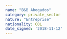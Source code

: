 ```yaml
---
name: "B&B Abogados"
category: private_sector
nature: "Entreprise"
nationality: COL
date_signed: '2018-11-12'
---
```

    